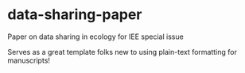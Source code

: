 data-sharing-paper
==================

Paper on data sharing in ecology for IEE special issue

Serves as a great template folks new to using plain-text formatting for manuscripts!
